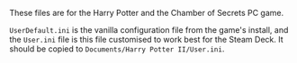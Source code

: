 These files are for the Harry Potter and the Chamber of Secrets PC game.

`UserDefault.ini` is the vanilla configuration file from the game's install, and the `User.ini` file is this file customised to work best for the Steam Deck. It should be copied to `Documents/Harry Potter II/User.ini`.